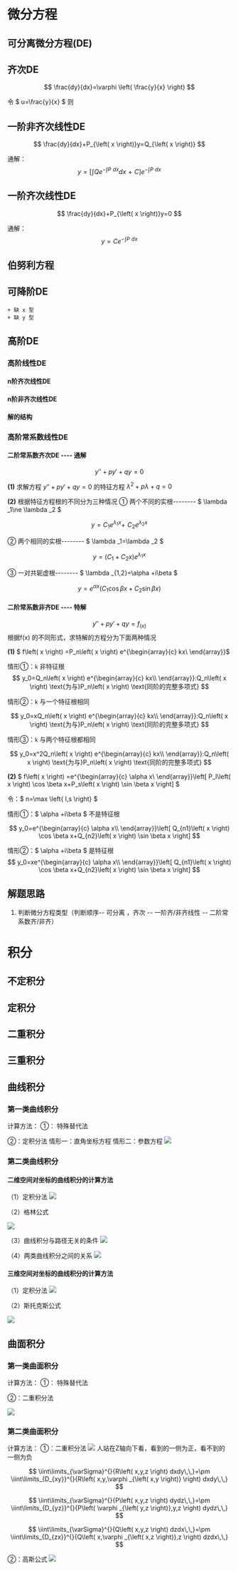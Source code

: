 
# 微分方程
## 可分离微分方程(DE)


## 齐次DE

$$
\frac{dy}{dx}=\varphi \left( \frac{y}{x} \right) 
$$

令 $ u=\frac{y}{x} $ 则 

## 一阶非齐次线性DE
$$
\frac{dy}{dx}+P_{\left( x \right)}y=Q_{\left( x \right)}
$$

通解：
$$
y=\left[ \int{Qe^{-\int{P\,\,dx}}}dx\,\,+\,\,C \right] e^{-\int{P\,\,dx}}
$$



## 一阶齐次线性DE
$$
\frac{dy}{dx}+P_{\left( x \right)}y=0
$$


通解：
$$
y=Ce^{-\int{P\,\,dx}}
$$


## 伯努利方程


## 可降阶DE



    + 缺 x 型
    + 缺 y 型


## 高阶DE

### 高阶线性DE
#### n阶齐次线性DE

#### n阶非齐次线性DE


#### 解的结构


### 高阶常系数线性DE

#### 二阶常系数齐次DE ---- 通解
$$
y''+py'+qy=0
$$

**(1)** 求解方程 $y''+py'+qy=0$ 的特征方程 $\lambda ^2+p\lambda +q=0$

**(2)** 根据特征方程根的不同分为三种情况
① 两个不同的实根-------- $ \lambda _1\ne \lambda _2 $


$$
y=C_1e^{\lambda _1x}+\,\,C_2e^{\lambda _2x}
$$

② 两个相同的实根-------- $ \lambda _1=\lambda _2 $

$$
y=\left( C_1+C_2x \right) e^{\lambda _1x}
$$


③ 一对共轭虚根-------- $ \lambda _{1,2}=\alpha +i\beta  $

$$
y=e^{\alpha x}\left( C_1\cos \beta x+C_2\sin \beta x \right) 
$$






#### 二阶常系数非齐DE ---- 特解

$$
y''+py'+qy=f_{\left( x \right)}
$$
根据f(x) 的不同形式，求特解的方程分为下面两种情况

**(1)**  $ f\left( x \right) =P_n\left( x \right) e^{\begin{array}{c}
	kx\\
\end{array}}$ 

情形①：`k` 非特征根
$$
y_0=Q_n\left( x \right) e^{\begin{array}{c}
	kx\\
\end{array}}:Q_n\left( x \right) \text{为与}P_n\left( x \right) \text{同阶的完整多项式}
$$




情形②：`k` 与一个特征根相同

$$
y_0=xQ_n\left( x \right) e^{\begin{array}{c}
	kx\\
\end{array}}:Q_n\left( x \right) \text{为与}P_n\left( x \right) \text{同阶的完整多项式}
$$


情形③：`k` 与两个特征根都相同

$$
y_0=x^2Q_n\left( x \right) e^{\begin{array}{c}
	kx\\
\end{array}}:Q_n\left( x \right) \text{为与}P_n\left( x \right) \text{同阶的完整多项式}
$$





**(2)**  $
f\left( x \right) =e^{\begin{array}{c}
	\alpha x\\
\end{array}}\left[ P_l\left( x \right) \cos  \beta x+P_s\left( x \right) \sin  \beta x \right] 
$

令：$
n=\max \left\{ l,s \right\} 
$

情形①：$ \alpha +i\beta  $ 不是特征根

$$
y_0=e^{\begin{array}{c}
	\alpha x\\
\end{array}}\left[ Q_{n1}\left( x \right) \cos  \beta x+Q_{n2}\left( x \right) \sin  \beta x \right] 
$$


情形②：$ \alpha +i\beta  $ 是特征根
$$
y_0=xe^{\begin{array}{c}
	\alpha x\\
\end{array}}\left[ Q_{n1}\left( x \right) \cos  \beta x+Q_{n2}\left( x \right) \sin  \beta x \right] 
$$








## 解题思路
1. 判断微分方程类型（判断顺序-- 可分离 ，齐次 -- 一阶齐/非齐线性   -- 二阶常系数齐/非齐）





# 积分

## 不定积分

## 定积分

## 二重积分

## 三重积分

## 曲线积分
### 第一类曲线积分
计算方法：
①： 特殊替代法

②：定积分法
情形一：直角坐标方程
情形二：参数方程
![](img/2025-09-24-16-38-30.png)




### 第二类曲线积分
#### 二维空间对坐标的曲线积分的计算方法
（1）定积分法
![](img/2025-09-24-16-40-58.png)

（2）格林公式

![](img/2025-09-24-16-41-23.png)

（3）曲线积分与路径无关的条件
![](img/2025-09-24-16-42-17.png)

（4）两类曲线积分之间的关系
![](img/2025-09-24-16-43-40.png)
#### 三维空间对坐标的曲线积分的计算方法
（1）定积分法
![](img/2025-09-24-16-44-41.png)

（2）斯托克斯公式

![](img/2025-09-24-16-44-52.png)






## 曲面积分
### 第一类曲面积分
计算方法：
①： 特殊替代法

②：二重积分法

![](img/2025-09-24-15-55-52.png)

### 第二类曲面积分

计算方法：
①：二重积分法
![](img/2025-09-24-16-07-14.png)
人站在Z轴向下看，看到的一侧为正，看不到的一侧为负

$$
\iint\limits_{\varSigma}^{}{R\left( x,y,z \right) dxdy\,\,}=\pm \iint\limits_{D_{xy}}^{}{R\left( x,y,\varphi _{\left( x,y \right)} \right) dxdy\,\,}
$$

$$
\iint\limits_{\varSigma}^{}{P\left( x,y,z \right) dydz\,\,}=\pm \iint\limits_{D_{yz}}^{}{P\left( \varphi _{\left( y,z \right)},y,z \right) dydz\,\,}
$$

$$
\iint\limits_{\varSigma}^{}{Q\left( x,y,z \right) dzdx\,\,}=\pm \iint\limits_{D_{zx}}^{}{Q\left( x,\varphi _{\left( x,z \right)},z \right) dzdx\,\,}
$$


②：高斯公式
![](img/2025-09-24-16-16-49.png)